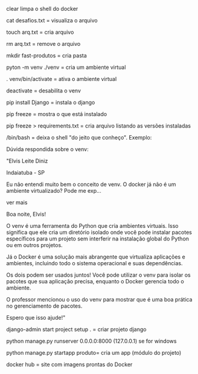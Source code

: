 clear limpa o shell do docker

cat desafios.txt = visualiza o arquivo

touch arq.txt = cria arquivo

rm arq.txt = remove o arquivo

mkdir fast-produtos = cria pasta

pyton -m venv ./venv = cria um ambiente virtual

. venv/bin/activate = ativa o ambiente virtual

deactivate = desabilita o venv

pip install Django = instala o django

pip freeze = mostra o que está instalado

pip freeze > requirements.txt = cria arquivo listando as versões instaladas

/bin/bash = deixa o shell "do jeito que conheço". Exemplo:





Dúvida respondida sobre o venv:

"Elvis Leite Diniz

Indaiatuba - SP

Eu não entendi muito bem o conceito de venv. O docker já não é um ambiente virtualizado? Pode me exp...

ver mais

Boa noite, Elvis!



O venv é uma ferramenta do Python que cria ambientes virtuais. Isso significa que ele cria um diretório isolado onde você pode instalar pacotes específicos para um projeto sem interferir na instalação global do Python ou em outros projetos.



Já o Docker é uma solução mais abrangente que virtualiza aplicações e ambientes, incluindo todo o sistema operacional e suas dependências.



Os dois podem ser usados juntos! Você pode utilizar o venv para isolar os pacotes que sua aplicação precisa, enquanto o Docker gerencia todo o ambiente.



O professor mencionou o uso do venv para mostrar que é uma boa prática no gerenciamento de pacotes.



Espero que isso ajude!"



django-admin start project setup . = criar projeto django



python manage.py runserver 0.0.0.0:8000 (127.0.0.1) se for windows



python manage.py startapp produto= cria um app (módulo do projeto)

docker hub = site com imagens prontas do Docker